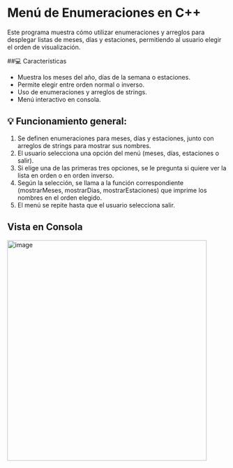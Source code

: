 # Menú de Enumeraciones en C++

Este programa muestra cómo utilizar enumeraciones y arreglos para desplegar listas de meses, días y estaciones, permitiendo al usuario elegir el orden de visualización.

##💻 Características

- Muestra los meses del año, días de la semana o estaciones.
- Permite elegir entre orden normal o inverso.
- Uso de enumeraciones y arreglos de strings.
- Menú interactivo en consola.

## 💡 Funcionamiento general:

1. Se definen enumeraciones para meses, días y estaciones, junto con arreglos de strings para mostrar sus nombres.
2. El usuario selecciona una opción del menú (meses, días, estaciones o salir).
3. Si elige una de las primeras tres opciones, se le pregunta si quiere ver la lista en orden o en orden inverso.
4. Según la selección, se llama a la función correspondiente (mostrarMeses, mostrarDias, mostrarEstaciones) que imprime los nombres en el orden elegido.
5. El menú se repite hasta que el usuario selecciona salir.


## Vista en Consola
<img width="457" height="505" alt="image" src="https://github.com/user-attachments/assets/45da03f9-73c4-4824-9aa6-396deda82298" />
